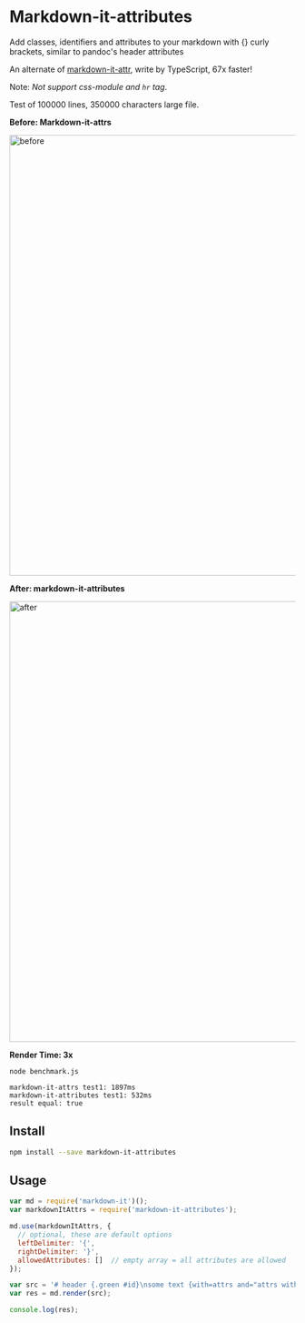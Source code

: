# Markdown-it-attributes

Add classes, identifiers and attributes to your markdown with {} curly brackets, similar to pandoc's header attributes

An alternate of [markdown-it-attr](https://github.com/arve0/markdown-it-attrs), write by TypeScript, 67x faster!

Note: *Not support css-module and `hr` tag*.

Test of 100000 lines, 350000 characters large file.

**Before: Markdown-it-attrs**

<img width="775" alt="before" src="https://user-images.githubusercontent.com/7115690/163722498-9b1be126-a82b-4d4c-995c-94f8431b3744.png">

**After: markdown-it-attributes**

<img width="775" alt="after" src="https://user-images.githubusercontent.com/7115690/163722482-eda06281-af6c-4158-9419-d93b3505cb90.png">

**Render Time: 3x**

```
node benchmark.js

markdown-it-attrs test1: 1897ms
markdown-it-attributes test1: 532ms
result equal: true
```

## Install

```sh
npm install --save markdown-it-attributes
```

## Usage

```js
var md = require('markdown-it')();
var markdownItAttrs = require('markdown-it-attributes');

md.use(markdownItAttrs, {
  // optional, these are default options
  leftDelimiter: '{',
  rightDelimiter: '}',
  allowedAttributes: []  // empty array = all attributes are allowed
});

var src = '# header {.green #id}\nsome text {with=attrs and="attrs with space"}';
var res = md.render(src);

console.log(res);
```
